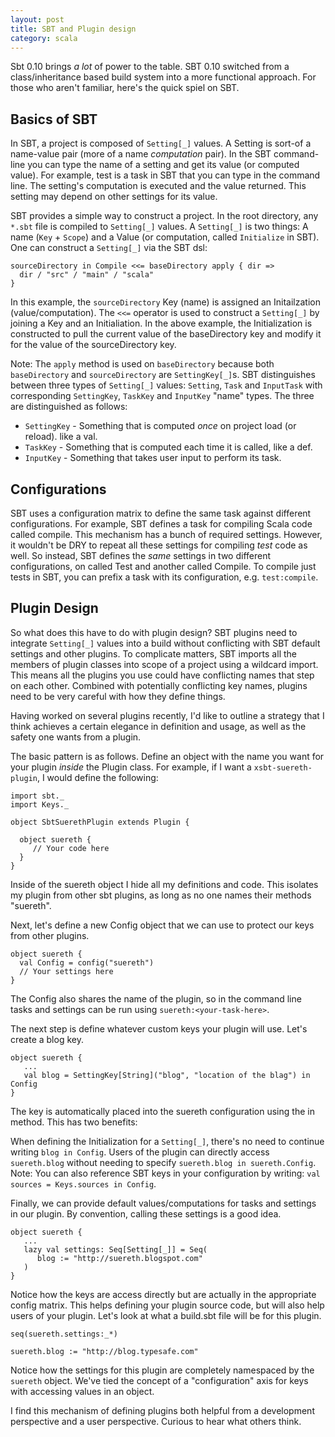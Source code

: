 ```yaml
---
layout: post
title: SBT and Plugin design
category: scala
---
```

Sbt 0.10 brings *a lot* of power to the table.   SBT 0.10 switched from a class/inheritance based build system into a more functional approach.   For those who aren't familiar, here's the quick spiel on SBT.

## Basics of SBT ##

In SBT, a project is composed of `Setting[_]` values.  A Setting is sort-of a name-value pair (more of a name *computation* pair).  In the SBT command-line you can type the name of a setting and get its value (or computed value).   For example, test is a task in SBT that you can type in the command line.   The setting's computation is executed and the value returned.   This setting may depend on other settings for its value.

SBT provides a simple way to construct a project.   In the root directory, any `*.sbt` file is compiled to `Setting[_]` values.   A `Setting[_]` is two things:   A name (`Key` + `Scope`) and a Value (or computation, called `Initialize` in SBT).  One can construct a `Setting[_]` via the SBT dsl:

    sourceDirectory in Compile <<= baseDirectory apply { dir =>
      dir / "src" / "main" / "scala"
    }

In this example, the `sourceDirectory` Key (name) is assigned an Initailzation (value/computation).  The `<<=` operator is used to construct a `Setting[_]` by joining a Key and an Initialiation.  In the above example, the Initialization is constructed to pull the current value of the baseDirectory key and modify it for the value of the sourceDirectory key. 

Note: The `apply` method is used on `baseDirectory` because both `baseDirectory` and `sourceDirectory` are `SettingKey[_]`s.  SBT distinguishes between three types of `Setting[_]` values:  `Setting`, `Task` and `InputTask` with corresponding `SettingKey`, `TaskKey` and `InputKey` "name" types.  The three are distinguished as follows:

* `SettingKey` - Something that is computed *once* on project load (or reload). like a val.
* `TaskKey` - Something that is computed each time it is called, like a def.
* `InputKey` - Something that takes user input to perform its task.

## Configurations ##

SBT uses a configuration matrix to define the same task against different configurations.   For example, SBT defines a task for compiling Scala code called compile.  This mechanism has a bunch of required settings.   However, it wouldn't be DRY to repeat all these settings for compiling *test* code as well.  So instead, SBT defines the *same* settings in two different configurations, on called Test and another called Compile.  To compile just tests in SBT, you can prefix a task with its configuration, e.g. `test:compile`.

## Plugin Design ##

So what does this have to do with plugin design?  SBT plugins need to integrate `Setting[_]` values into a build without conflicting with SBT default settings and other plugins.  To complicate matters, SBT imports all the members of plugin classes into scope of a project using a wildcard import.   This means all the plugins you use could have conflicting names that step on each other.   Combined with potentially conflicting key names, plugins need to be very careful with how they define things.

Having worked on several plugins recently, I'd like to outline a strategy that I think achieves a certain elegance in definition and usage, as well as the safety one wants from a plugin.

The basic pattern is as follows.   Define an object with the name you want for your plugin *inside* the Plugin class.   For example, if I want a `xsbt-suereth-plugin`, I would define the following:

    import sbt._
    import Keys._
    
    object SbtSuerethPlugin extends Plugin {
    
      object suereth {
         // Your code here
      }
    }

Inside of the suereth object I hide all my definitions and code.   This isolates my plugin from other sbt plugins, as long as no one names their methods "suereth".

Next, let's define a new Config object that we can use to protect our keys from other plugins.

    object suereth {
      val Config = config("suereth")
      // Your settings here
    }

The Config also shares the name of the plugin, so in the command line tasks and settings can be run using `suereth:<your-task-here>`. 

The next step is define whatever custom keys your plugin will use.  Let's create a blog key.

    object suereth {
       ...
       val blog = SettingKey[String]("blog", "location of the blag") in Config
    }

The key is automatically placed into the suereth configuration using the in method.  This has two benefits:

When defining the Initialization for a `Setting[_]`, there's no need to continue writing `blog in Config`.
Users of the plugin can directly access `suereth.blog` without needing to specify `suereth.blog in suereth.Config`.
Note:  You can also reference SBT keys in your configuration by writing: `val sources = Keys.sources in Config`.

Finally, we can provide default values/computations for tasks and settings in our plugin.   By convention, calling these settings is a good idea.

    object suereth {
       ...
       lazy val settings: Seq[Setting[_]] = Seq(
          blog := "http://suereth.blogspot.com"
       )
    }

Notice how the keys are access directly but are actually in the appropriate config matrix.   This helps defining your plugin source code, but will also help users of your plugin.   Let's look at what a build.sbt file will be for this plugin.

    seq(suereth.settings:_*)
    
    suereth.blog := "http://blog.typesafe.com"

Notice how the settings for this plugin are completely namespaced by the `suereth` object.   We've tied the concept of a "configuration"  axis for keys with accessing values in an object. 

I find this mechanism of defining plugins both helpful from a development perspective and a user perspective.   Curious to hear what others think.
